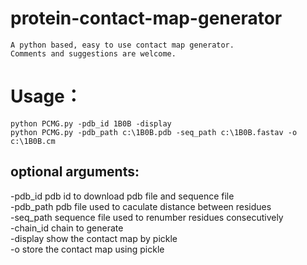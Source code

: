 # protein-contact-map-generator
    A python based, easy to use contact map generator.
    Comments and suggestions are welcome.

# Usage：
  `python PCMG.py -pdb_id 1B0B -display` <br>
  `python PCMG.py -pdb_path c:\1B0B.pdb -seq_path c:\1B0B.fastav -o c:\1B0B.cm` <br>
## optional arguments:
  
  -pdb_id     pdb id to download pdb file and sequence file <br>
  -pdb_path   pdb file used to caculate distance between residues <br>
  -seq_path   sequence file used to renumber residues consecutively <br>
  -chain_id   chain to generate <br>
  -display    show the contact map by pickle <br>
  -o          store the contact map using pickle <br>
   
  

  

  
